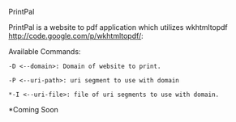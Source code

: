 PrintPal

PrintPal is a website to pdf application which utilizes wkhtmltopdf http://code.google.com/p/wkhtmltopdf/:

Available Commands:

	-D <--domain>: Domain of website to print.

	-P <--uri-path>: uri segment to use with domain

	*-I <--uri-file>: file of uri segments to use with domain.
 
  *Coming Soon

